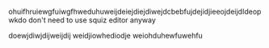 ohuifhruiewgfuiwgfhweduhuweijdeiejdiejdiwejdcbebfujdejidjieeojdeijdIdeopwkdo don't need to use squiz editor anyway

doewjdiwjdijweijdij
weidjiowhediodje
weiohduhewfuwehfu
